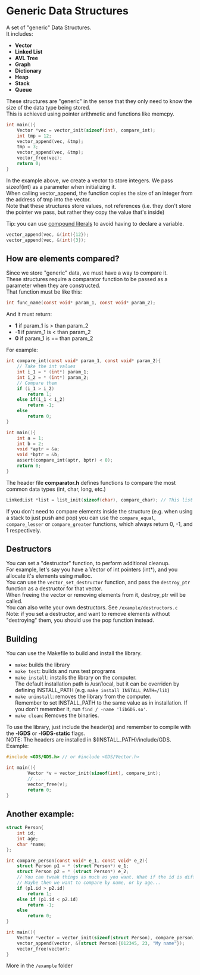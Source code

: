 # Generic Data Structures
A set of "generic" Data Structures. <br>
It includes: <br>
- **Vector** <br>
- **Linked List** <br>
- **AVL Tree** <br>
- **Graph** <br>
- **Dictionary** <br>
- **Heap** <br>
- **Stack** <br>
- **Queue** <br>


These structures are "generic" in the sense that they only need to know the size of the data type being stored. <br>
This is achieved using pointer arithmetic and functions like memcpy. <br>

```c
int main(){
    Vector *vec = vector_init(sizeof(int), compare_int);
    int tmp = 12;
    vector_append(vec, &tmp);
    tmp = 3;
    vector_append(vec, &tmp);
    vector_free(vec);
    return 0;
}
```

In the example above, we create a vector to store integers. We pass sizeof(int) as a parameter when initializing it. <br>
When calling vector_append, the function copies the size of an integer from the address of tmp into the vector. <br>
Note that these structures store values, not references (i.e. they don't store the pointer we pass, but rather they copy the value that's inside)<br>

Tip: you can use [compound literals](https://gcc.gnu.org/onlinedocs/gcc/Compound-Literals.html) to avoid having to declare a variable. <br>
```c
vector_append(vec, &(int){12});
vector_append(vec, &(int){3});
```

## How are elements compared?
Since we store "generic" data, we must have a way to compare it. <br>
These structures require a comparator function to be passed as a parameter when they are constructed. <br>
That function must be like this:<br>
```c
int func_name(const void* param_1, const void* param_2);
```
And it must return: <br>
- **1**  if param_1 is > than param_2 <br>
- **-1** if param_1 is < than param_2 <br>
- **0**  if param_1 is == than param_2 <br>

For example:<br>
```c
int compare_int(const void* param_1, const void* param_2){
    // Take the int values
    int i_1 = * (int*) param_1;
    int i_2 = * (int*) param_2;
    // Compare them
    if (i_1 > i_2)
        return 1;
    else if(i_1 < i_2)
        return -1;
    else
        return 0;
}

int main(){
    int a = 1;
    int b = 2;
    void *aptr = &a;
    void *bptr = &b;
    assert(compare_int(aptr, bptr) < 0);
    return 0;
}
```

The header file **comparator.h** defines functions to compare the most common data types (int, char, long, etc.) <br>

```c
LinkedList *list = list_init(sizeof(char), compare_char); // This list stores chars
```

If you don't need to compare elements inside the structure (e.g. when using a stack to just push and pop) you can use the `compare_equal`, `compare_lesser` or `compare_greater` functions, which always return 0, -1, and 1 respectively.

## Destructors
You can set a "destructor" function, to perform additional cleanup. <br>
For example, let's say you have a Vector of int pointers (int*), and you allocate it's elements using malloc. <br>
You can use the `vector_set_destructor` function, and pass the `destroy_ptr` function as a destructor for that vector. <br>
When freeing the vector or removing elements from it, destroy_ptr will be called. <br>
You can also write your own destructors. See `/example/destructors.c` <br>
Note: if you set a destructor, and want to remove elements without "destroying" them, you should use the pop function instead. <br>

## Building
You can use the Makefile to build and install the library. <br>
- `make`: builds the library <br>
- `make test`: builds and runs test programs <br>
- `make install`: installs the library on the computer.<br>
          The default installation path is /usr/local, but it
          can be overriden by defining INSTALL_PATH (e.g. `make install INSTALL_PATH=/lib`) <br>
- `make uninstall`: removes the library from the computer.<br>
          Remember to set INSTALL_PATH to the same value as in installation.
          If you don't remember it, run `find / -name 'libGDS.so'`. <br>
- `make clean`: Removes the binaries. <br>

To use the library, just include the header(s) and remember to compile with the **-lGDS** or **-lGDS-static** flags. <br>
NOTE: The headers are installed in $(INSTALL_PATH)/include/GDS. <br>
Example:
```c
#include <GDS/GDS.h> // or #include <GDS/Vector.h>

int main(){
        Vector *v = vector_init(sizeof(int), compare_int);
        // ....
        vector_free(v);
        return 0;
}
```

## Another example:
```c
struct Person{
    int id;
    int age;
    char *name;
};

int compare_person(const void* e_1, const void* e_2){
    struct Person p1 = * (struct Person*) e_1;
    struct Person p2 = * (struct Person*) e_2;
    // You can tweak things as much as you want. What if the id is different?
    // Maybe then we want to compare by name, or by age...
    if (p1.id > p2.id)
        return 1;
    else if (p1.id < p2.id)
        return -1;
    else
        return 0;
}

int main(){
    Vector *vector = vector_init(sizeof(struct Person), compare_person);
    vector_append(vector, &(struct Person){012345, 23, "My name"});
    vector_free(vector);
}
```
More in the `/example` folder
